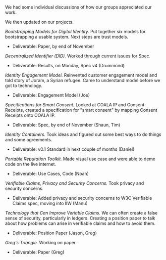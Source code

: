 
We had some individual discussions of how our groups appreciated our work.

We then updated on our projects.

*Bootstrapping Models for Digital Identity.* Put together six models for bootstrapping a usable system. Next steps are trust models. 
 
   * Deliverable: Paper, by end of November 

*Decentralized Identifier (DID).* Worked through current issues for Spec.

   * Deliverable: Results, on Monday, Spec v4 (Drummond)

*Identity Engagement Model.* Reinvented customer engagement model and told story of Joram, a Syrian refugee. Came to understand model before we got to technology.

   * Deliverable: Engagement Model (Joe)

*Specifications for Smart Consent.* Looked at COALA IP and Consent Receipts, created a specification for "smart consent" by mapping Consent Receipts onto COALA IP.

   * Deliverable: Spec, by end of November (Shaun, Tim)

*Identity Containers.* Took ideas and figured out some best ways to do things and some agreements.

   * Deliverable: v0.1 Standard in next couple of months (Daniel)
   
*Portable Reputation Toolkit.* Made visual use case and were able to demo code on the live internet.

   * Deliverable: Use Cases, Code (Noah)
   
*Verifiable Claims, Privacy and Security Concerns.* Took privacy and security concerns.

   * Deliverable: Added privacy and security concerns to W3C Verifiable Claims spec, moving into IIW (Manu)

*Technology that Can Improve Veriable Claims.* We can often create a false sense of security, particularly in ledgers. Creating a position paper to talk about how problems can arise in verifiable claims and how to avoid them.

   * Deliverable: Position Paper (Jason, Greg)
   
*Greg's Triangle.* Working on paper.

   * Deliverable: Paper (Greg)
